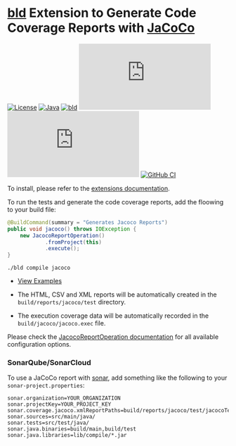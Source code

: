 # [bld](https://rife2.com/bld) Extension to Generate Code Coverage Reports with [JaCoCo](https://www.eclemma.org/jacoco/)


[![License](https://img.shields.io/badge/license-Apache%20License%202.0-blue.svg)](https://opensource.org/licenses/Apache-2.0)
[![Java](https://img.shields.io/badge/java-17%2B-blue)](https://www.oracle.com/java/technologies/javase/jdk17-archive-downloads.html)
[![bld](https://img.shields.io/badge/1.7.3-FA9052?label=bld&labelColor=2392FF)](https://rife2.com/bld)
[![Release](https://flat.badgen.net/maven/v/metadata-url/repo.rife2.com/releases/com/uwyn/rife2/bld-jacoco-report/maven-metadata.xml?color=blue)](https://repo.rife2.com/#/releases/com/uwyn/rife2/bld-jacoco-report)
[![Snapshot](https://flat.badgen.net/maven/v/metadata-url/repo.rife2.com/snapshots/com/uwyn/rife2/bld-jacoco-report/maven-metadata.xml?label=snapshot)](https://repo.rife2.com/#/snapshots/com/uwyn/rife2/bld-jacoco-report)
[![GitHub CI](https://github.com/rife2/bld-jacoco-report/actions/workflows/bld.yml/badge.svg)](https://github.com/rife2/bld-jacoco-report/actions/workflows/bld.yml)

To install, please refer to the [extensions documentation](https://github.com/rife2/bld/wiki/Extensions).

To run the tests and generate the code coverage reports, add the floowing to your build file:

```java
@BuildCommand(summary = "Generates Jacoco Reports")
public void jacoco() throws IOException {
    new JacocoReportOperation()
            .fromProject(this)
            .execute();
}
```

```text
./bld compile jacoco
```

- [View Examples](https://github.com/rife2/bld-jacoco-report/tree/master/examples)

- The HTML, CSV and XML reports will be automatically created in the `build/reports/jacoco/test` directory.
- The execution coverage data will be automatically recorded in the `build/jacoco/jacoco.exec` file.

Please check the [JacocoReportOperation documentation](https://rife2.github.io/bld-jacoco-report/rife/bld/extension/JacocoReportOperation.html#method-summary) for all available configuration options.

### SonarQube/SonarCloud

To use a JaCoCo report with [sonar](https://www.sonarsource.com/), add something like the following to your `sonar-project.properties`:

```properties
sonar.organization=YOUR_ORGANIZATION
sonar.projectKey=YOUR_PROJECT_KEY
sonar.coverage.jacoco.xmlReportPaths=build/reports/jacoco/test/jacocoTestReport.xml
sonar.sources=src/main/java/
sonar.tests=src/test/java/
sonar.java.binaries=build/main,build/test
sonar.java.libraries=lib/compile/*.jar
```
